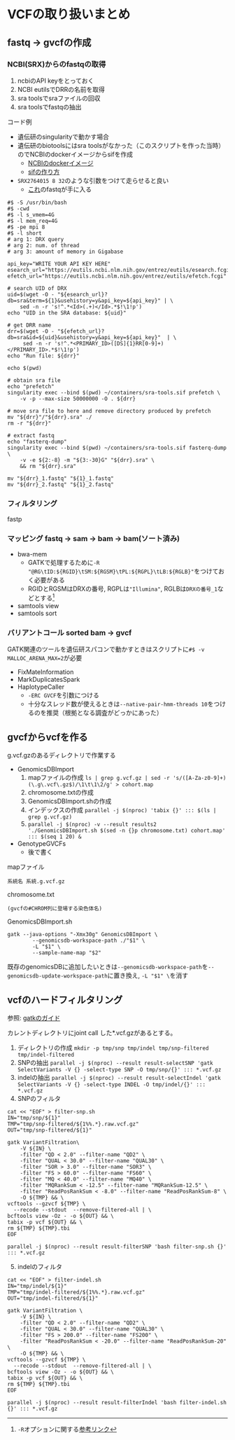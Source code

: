 # VCFの取り扱いまとめ

## fastq -> gvcfの作成

### NCBI(SRX)からのfastqの取得
1. ncbiのAPI keyをとっておく
2. NCBI eutilsでDRRの名前を取得
3. sra toolsでsraファイルの回収
4. sra toolsでfastqの抽出

コード例
- 遺伝研のsingularityで動かす場合
- 遺伝研のbiotoolsにはsra toolsがなかった（このスクリプトを作った当時）のでNCBIのdockerイメージからsifを作成
    - [NCBIのdockerイメージ](https://hub.docker.com/r/ncbi/sra-tools)
    - [sifの作り方](https://sc.ddbj.nig.ac.jp/software/Apptainer/)
- `SRX2764015 8 32`のような引数をつけて走らせると良い 
    - [これ](https://www.ncbi.nlm.nih.gov/sra/SRX2764015)のfastqが手に入る   
```
#$ -S /usr/bin/bash
#$ -cwd
#$ -l s_vmem=4G
#$ -l mem_req=4G
#$ -pe mpi 8
#$ -l short
# arg 1: DRX query
# arg 2: num. of thread
# arg 3: amount of memory in Gigabase

api_key="WRITE YOUR API KEY HERE"
esearch_url="https://eutils.ncbi.nlm.nih.gov/entrez/eutils/esearch.fcgi"
efetch_url="https://eutils.ncbi.nlm.nih.gov/entrez/eutils/efetch.fcgi"

# search UID of DRX
uid=$(wget -O - "${esearch_url}?db=sra&term=${1}&usehistory=y&api_key=${api_key}" | \
    sed -n -r 's!^.*<Id>(.+)</Id>.*$!\1!p')
echo "UID in the SRA database: ${uid}"

# get DRR name
drr=$(wget -O - "${efetch_url}?db=sra&id=${uid}&usehistory=y&api_key=${api_key}"  | \
     sed -n -r 's!^.*<PRIMARY_ID>([DS]{1}RR[0-9]+)</PRIMARY_ID>.*$!\1!p')
echo "Run file: ${drr}"

echo $(pwd)

# obtain sra file
echo "prefetch"
singularity exec --bind $(pwd) ~/containers/sra-tools.sif prefetch \
	-v -p --max-size 50000000 -O . ${drr}

# move sra file to here and remove directory produced by prefetch
mv "${drr}"/"${drr}.sra" ./
rm -r "${drr}"

# extract fastq
echo "fasterq-dump"
singularity exec --bind $(pwd) ~/containers/sra-tools.sif fasterq-dump \
	-v -e ${2:-8} -m "${3:-30}G" "${drr}.sra" \
	&& rm "${drr}.sra"

mv "${drr}_1.fastq" "${1}_1.fastq"
mv "${drr}_2.fastq" "${1}_2.fastq"
```

### フィルタリング
fastp

### マッピング fastq -> sam -> bam -> bam(ソート済み)
- bwa-mem
    - GATKで処理するために`-R "@RG\tID:${RGID}\tSM:${RGSM}\tPL:${RGPL}\tLB:${RGLB}"`をつけておく必要がある
    - RGIDとRGSMはDRXの番号, RGPLは`"Illumina"`, RGLBは`DRXの番号_1`などとする[^1]
- samtools view
- samtools sort

[^1]: `-R`オプションに関する[参考リンク](https://hashiyuki.hatenablog.com/entry/2016/05/07/164740)

### バリアントコール sorted bam -> gvcf
GATK関連のツールを遺伝研スパコンで動かすときはスクリプトに`#$ -v MALLOC_ARENA_MAX=2`が必要
- FixMateInformation
- MarkDuplicatesSpark
- HaplotypeCaller
    - `-ERC GVCF`を引数につける
    - 十分なスレッド数が使えるときは`--native-pair-hmm-threads 10`をつけるのを推奨（根拠となる調査がどっかにあった）

## gvcfからvcfを作る
g.vcf.gzのあるディレクトリで作業する
- GenomicsDBImport
	1. mapファイルの作成 `ls | grep g.vcf.gz | sed -r 's/([A-Za-z0-9]+)(\.g\.vcf\.gz$)/\1\t\1\2/g' > cohort.map`
	2. chromosome.txtの作成
	3. GenomicsDBImport.shの作成
	4. インデックスの作成 `parallel -j $(nproc) 'tabix {}' ::: $(ls | grep g.vcf.gz)`
	5. `parallel -j $(nproc) -v --result results2 './GenomicsDBImport.sh $(sed -n {}p chromosome.txt) cohort.map'  ::: $(seq 1 20) &`
- GenotypeGVCFs
	- 後で書く

mapファイル
```
系統名	系統.g.vcf.gz
```

chromosome.txt
```
(gvcfの#CHROM列に登場する染色体名)
```

GenomicsDBImport.sh
```
gatk --java-options "-Xmx30g" GenomicsDBImport \
        --genomicsdb-workspace-path ./"$1" \
        -L "$1" \
        --sample-name-map "$2"
```
既存のgenomicsDBに追加したいときは`--genomicsdb-workspace-path`を`--genomicsdb-update-workspace-path`に置き換え, `-L "$1" \`を消す

## vcfのハードフィルタリング
参照: [gatkのガイド](https://gatk.broadinstitute.org/hc/en-us/articles/360035531112--How-to-Filter-variants-either-with-VQSR-or-by-hard-filtering)

カレントディレクトリにjoint call した*.vcf.gzがあるとする。
1. ディレクトリの作成 `mkdir -p tmp/snp tmp/indel tmp/snp-filtered tmp/indel-filtered`
2. SNPの抽出 `parallel -j $(nproc) --result result-selectSNP 'gatk SelectVariants -V {} -select-type SNP -O tmp/snp/{}' ::: *.vcf.gz`
3. indelの抽出 `parallel -j $(nproc) --result result-selectIndel 'gatk SelectVariants -V {} -select-type INDEL -O tmp/indel/{}' ::: *.vcf.gz`
4. SNPのフィルタ 
```{bash}
cat << "EOF" > filter-snp.sh 
IN="tmp/snp/${1}"
TMP="tmp/snp-filtered/${1%%.*}.raw.vcf.gz"
OUT="tmp/snp-filtered/${1}"

gatk VariantFiltration\
    -V ${IN} \
    -filter "QD < 2.0" --filter-name "QD2" \
    -filter "QUAL < 30.0" --filter-name "QUAL30" \
    -filter "SOR > 3.0" --filter-name "SOR3" \
    -filter "FS > 60.0" --filter-name "FS60" \
    -filter "MQ < 40.0" --filter-name "MQ40" \
    -filter "MQRankSum < -12.5" --filter-name "MQRankSum-12.5" \
    -filter "ReadPosRankSum < -8.0" --filter-name "ReadPosRankSum-8" \
    -O ${TMP} && \
vcftools --gzvcf ${TMP} \
  --recode --stdout  --remove-filtered-all | \
bcftools view -Oz - -o ${OUT} && \
tabix -p vcf ${OUT} && \
rm ${TMP} ${TMP}.tbi
EOF

parallel -j $(nproc) --result result-filterSNP 'bash filter-snp.sh {}' ::: *.vcf.gz
```
5. indelのフィルタ
```{bash}
cat << "EOF" > filter-indel.sh
IN="tmp/indel/${1}"
TMP="tmp/indel-filtered/${1%%.*}.raw.vcf.gz"
OUT="tmp/indel-filtered/${1}"

gatk VariantFiltration \
    -V ${IN} \
    -filter "QD < 2.0" --filter-name "QD2" \
    -filter "QUAL < 30.0" --filter-name "QUAL30" \
    -filter "FS > 200.0" --filter-name "FS200" \
    -filter "ReadPosRankSum < -20.0" --filter-name "ReadPosRankSum-20" \
    -O ${TMP} && \
vcftools --gzvcf ${TMP} \
  --recode --stdout  --remove-filtered-all | \
bcftools view -Oz - -o ${OUT} && \
tabix -p vcf ${OUT} && \
rm ${TMP} ${TMP}.tbi
EOF

parallel -j $(nproc) --result result-filterIndel 'bash filter-indel.sh {}' ::: *.vcf.gz
```
